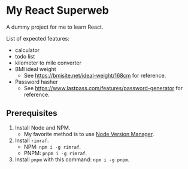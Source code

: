 # My React Superweb

A dummy project for me to learn React.

List of expected features:
- calculator
- todo list
- kilometer to mile converter
- BMI ideal weight
    - See https://bmisite.net/ideal-weight/168cm for reference.
- Password hasher
    - See https://www.lastpass.com/features/password-generator for reference.

## Prerequisites

1) Install Node and NPM.
    - My favorite method is to use [Node Version Manager](https://github.com/nvm-sh/nvm).
2) Install `rimraf`.
    - NPM: `npm i -g rimraf`.
    - PNPM: `pnpm i -g rimraf`.
3) Install `pnpm` with this command: `npm i -g pnpm`.
